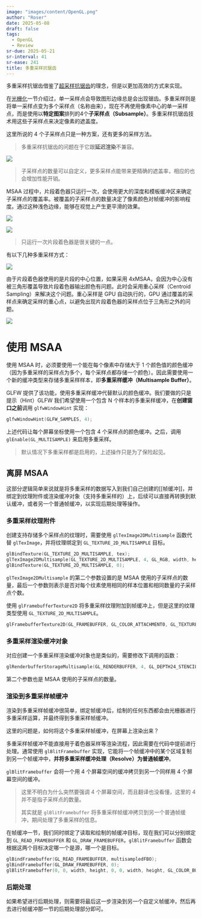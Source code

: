 ```yaml
---
image: "images/content/OpenGL.png"
author: "Roser"
date: 2025-05-08
draft: false
tags:
  - OpenGL
  - Review
sr-due: 2025-05-21
sr-interval: 41
sr-ease: 241
title: 多重采样抗锯齿
---
```

多重采样抗锯齿借鉴了[超采样抗锯齿](../抗锯齿)的理念，但是以更加高效的方式来实现。

在[光栅化](../../光栅化)一节介绍过，单一采样点会导致图形边缘总是会出现锯齿。多重采样则是将单一采样点变为多个采样点（名称由来），现在不再使用像素中心的单一采样点，而是使用以**特定图案**排列的4个**子采样点（Subsample）**。多重采样抗锯齿技术用这些子采样点来决定像素的遮盖度。

这里所说的 4 个子采样点只是一种方案，还有更多的采样方法。

> 多重采样抗锯齿的问题在于它跟**延迟渲染**不兼容。

![](images/多重采样子采样点示意图.png)

> 子采样点的数量可以自定义，更多采样点能带来更精确的遮盖率，相应的也会增加性能开销。

MSAA 过程中，片段着色器只运行一次，会使用更大的深度和模板缓冲区来确定子采样点的覆盖率。被覆盖的子采样点的数量决定了像素颜色对帧缓冲的影响程度。通过这种浅色边缘，能够在视觉上产生更平滑的效果。

![](images/MSAA采样示意图.png)

![](images/MSAA着色示意图.png)

> 只运行一次片段着色器是很关键的一点。

有以下几种多重采样方式：

![](images/多重采样抗锯齿方式png.png)

由于片段着色器使用的是片段的中心位置，如果采用 4xMSAA，会因为中心没有被三角形覆盖导致片段着色器输出颜色有问题。此时会采用重心采样（Centroid Sampling）来解决这个问题。重心采样是 GPU 自动执行的，GPU 通过覆盖的采样点来确定采样的重心点，以避免出现片段着色器的采样点位于三角形之外的问题。

![](images/MSAA非重心采样的问题.png)
# 使用 MSAA

使用 MSAA 时，必须要使用一个能在每个像素中存储大于 1 个颜色值的颜色缓冲（因为多重采样的采样点为多个，每个采样点都存储一个颜色）。因此需要使用一个新的缓冲类型来存储多重采样样本，即**多重采样缓冲（Multisample Buffer）**。

GLFW 提供了该功能，使用多重采样缓冲代替默认的颜色缓冲。我们要做的只是提示（Hint）GLFW 我们希望使用一个包含 N 个样本的多重采样缓冲，在**创建窗口之前**调用 `glfwWindowHint` 实现：

```cpp
glfwWindowHint(GLFW_SAMPLES, 4);
```

上述代码让每个屏幕坐标使用一个包含 4 个采样点的颜色缓冲。之后，调用 `glEnable(GL_MULTISAMPLE)` 来启用多重采样。

> 默认情况下多重采样都是启用的，上述操作只是为了保险起见。

## 离屏 MSAA

这部分逻辑简单来说就是将多重采样的数据写入到我们自己创建的[[帧缓冲]]，并绑定到纹理附件或渲染缓冲对象（支持多重采样的）上，后续可以直接再转换到默认缓冲，或者另一个普通帧缓冲，以实现后期处理等操作。

### 多重采样纹理附件

创建支持存储多个采样点的纹理时，需要使用 `glTexImage2DMultisample` 函数代替 `glTexImage`，并将纹理绑定到 `GL_TEXTURE_2D_MULTISAMPLE` 目标。

```cpp
glBindTexture(GL_TEXTURE_2D_MULTISAMPLE, tex);
glTexImage2DMultisample(GL_TEXTURE_2D_MULTISAMPLE, 4, GL_RGB, width, height, GL_TRUE);
glBindTexture(GL_TEXTURE_2D_MULTISAMPLE, 0);
```

`glTexImage2DMultisample` 的第二个参数设置的是 MSAA 使用的子采样点的数量，最后一个参数则表示是否对每个纹素使用相同的样本位置和相同数量的子采样点个数。

使用 `glFramebufferTexture2D` 将多重采样纹理附加到帧缓冲上，但是这里的纹理类型使用 `GL_TEXTURE_2D_MULTISAMPLE`。

```cpp
glFramebufferTexture2D(GL_FRAMEBUFFER, GL_COLOR_ATTACHMENT0, GL_TEXTURE_2D_MULTISAMPLE, tex, 0);
```

### 多重采样渲染缓冲对象

对应创建一个多重采样渲染缓冲对象也是类似的，需要修改下调用的函数：

```cpp
glRenderbufferStorageMultisample(GL_RENDERBUFFER, 4, GL_DEPTH24_STENCIL8, width, height);
```

第二个参数也是 MSAA 使用的子采样点的数量。

### 渲染到多重采样帧缓冲

渲染到多重采样帧缓冲很简单，绑定帧缓冲后，绘制的任何东西都会由光栅器进行多重采样运算，并最终得到多重采样帧缓冲。

这里的问题是，如何将这个多重采样帧缓冲，在屏幕上渲染出来？

多重采样帧缓冲不能直接用于着色器采样等渲染流程，因此需要在代码中提前进行处理。通常使用 `glBlitFramebuffer` 实现，它能将一个帧缓冲中的某个区域复制到另一个帧缓冲中，**并将多重采样缓冲处理（Resolve）为普通帧缓冲**。

`glBlitFramebuffer` 会将一个用 4 个屏幕空间的缓冲拷贝到另一个同样用 4 个屏幕空间的缓冲。

> 这里不明白为什么突然要强调 4 个屏幕空间，而且翻译也没看懂，这里的 4 并不是指子采样点的数量。
> 
> 其实就是 `glBlitFramebuffer` 将多重采样帧缓冲拷贝到另一个普通帧缓冲，期间处理了多重采样的信息。

在帧缓冲一节，我们同时绑定了读取和绘制的帧缓冲目标，现在我们可以分别绑定到 `GL_READ_FRAMEBUFFER` 和 `GL_DRAW_FRAMEBUFFER`，`glBlitFramebuffer` 函数会根据这两个目标决定哪一个是源，哪一个是目标。

```cpp
glBindFramebuffer(GL_READ_FRAMEBUFFER, multisampledFBO);
glBindFramebuffer(GL_DRAW_FRAMEBUFFER, 0);
glBlitFramebuffer(0, 0, width, height, 0, 0, width, height, GL_COLOR_BUFFER_BIT, GL_NEAREST);
```
### 后期处理

如果希望进行后期处理，则需要将最后这一步渲染到另一个自定义帧缓冲，然后再去进行帧缓冲那一节的后期处理部分即可。